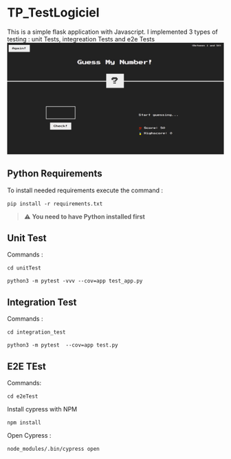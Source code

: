 # TP_TestLogiciel
This is a simple flask application with Javascript. I implemented 3 types of testing : unit Tests, integreation Tests and e2e Tests
![Screeshot](app.png)
## Python Requirements 
To install needed requirements execute the command :  
``` 
pip install -r requirements.txt 
```

> :warning: **You need to have Python installed first**
## Unit Test
Commands : 

```
cd unitTest  
```
```
python3 -m pytest -vvv --cov=app test_app.py
```
## Integration Test
Commands :  
```
cd integration_test 
```
```
python3 -m pytest  --cov=app test.py
```
## E2E TEst
Commands:
```
cd e2eTest
```
Install cypress with NPM
```
npm install
```
Open Cypress :
``` 
node_modules/.bin/cypress open
```

